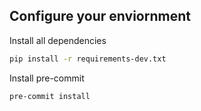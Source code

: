 ## Configure your enviornment
Install all dependencies
```bash
pip install -r requirements-dev.txt
```

Install pre-commit
```bash
pre-commit install
```